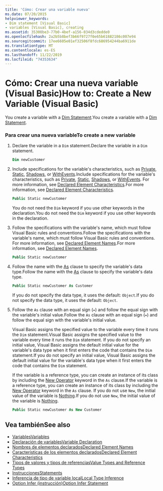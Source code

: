 ```yaml
---
title: 'Cómo: Crear una variable nueva'
ms.date: 07/20/2015
helpviewer_keywords:
- Dim statement [Visual Basic]
- variables [Visual Basic], creating
ms.assetid: 35300be3-77b0-4bef-a156-034d3cdedde0
ms.openlocfilehash: 2a2b5b8bef3b66f9727f0e65b61882186c007e94
ms.sourcegitcommit: 17ee6605e01ef32506f8fdc686954244ba6911de
ms.translationtype: MT
ms.contentlocale: es-ES
ms.lasthandoff: 11/22/2019
ms.locfileid: "74353634"
---
```

# <a name="how-to-create-a-new-variable-visual-basic"></a><span data-ttu-id="32e22-102">Cómo: Crear una nueva variable (Visual Basic)</span><span class="sxs-lookup"><span data-stu-id="32e22-102">How to: Create a New Variable (Visual Basic)</span></span>

<span data-ttu-id="32e22-103">You create a variable with a [Dim Statement](../../../../visual-basic/language-reference/statements/dim-statement.md).</span><span class="sxs-lookup"><span data-stu-id="32e22-103">You create a variable with a [Dim Statement](../../../../visual-basic/language-reference/statements/dim-statement.md).</span></span>

### <a name="to-create-a-new-variable"></a><span data-ttu-id="32e22-104">Para crear una nueva variable</span><span class="sxs-lookup"><span data-stu-id="32e22-104">To create a new variable</span></span>

1. <span data-ttu-id="32e22-105">Declare the variable in a `Dim` statement.</span><span class="sxs-lookup"><span data-stu-id="32e22-105">Declare the variable in a `Dim` statement.</span></span>

    ```vb
    Dim newCustomer
    ```

2. <span data-ttu-id="32e22-106">Include specifications for the variable's characteristics, such as [Private](../../../../visual-basic/language-reference/modifiers/private.md), [Static](../../../../visual-basic/language-reference/modifiers/static.md), [Shadows](../../../../visual-basic/language-reference/modifiers/shadows.md), or [WithEvents](../../../../visual-basic/language-reference/modifiers/withevents.md).</span><span class="sxs-lookup"><span data-stu-id="32e22-106">Include specifications for the variable's characteristics, such as [Private](../../../../visual-basic/language-reference/modifiers/private.md), [Static](../../../../visual-basic/language-reference/modifiers/static.md), [Shadows](../../../../visual-basic/language-reference/modifiers/shadows.md), or [WithEvents](../../../../visual-basic/language-reference/modifiers/withevents.md).</span></span> <span data-ttu-id="32e22-107">For more information, see [Declared Element Characteristics](../../../../visual-basic/programming-guide/language-features/declared-elements/declared-element-characteristics.md).</span><span class="sxs-lookup"><span data-stu-id="32e22-107">For more information, see [Declared Element Characteristics](../../../../visual-basic/programming-guide/language-features/declared-elements/declared-element-characteristics.md).</span></span>

    ```vb
    Public Static newCustomer
    ```

    <span data-ttu-id="32e22-108">You do not need the `Dim` keyword if you use other keywords in the declaration.</span><span class="sxs-lookup"><span data-stu-id="32e22-108">You do not need the `Dim` keyword if you use other keywords in the declaration.</span></span>

3. <span data-ttu-id="32e22-109">Follow the specifications with the variable's name, which must follow Visual Basic rules and conventions.</span><span class="sxs-lookup"><span data-stu-id="32e22-109">Follow the specifications with the variable's name, which must follow Visual Basic rules and conventions.</span></span> <span data-ttu-id="32e22-110">For more information, see [Declared Element Names](../../../../visual-basic/programming-guide/language-features/declared-elements/declared-element-names.md).</span><span class="sxs-lookup"><span data-stu-id="32e22-110">For more information, see [Declared Element Names](../../../../visual-basic/programming-guide/language-features/declared-elements/declared-element-names.md).</span></span>

    ```vb
    Public Static newCustomer
    ```

4. <span data-ttu-id="32e22-111">Follow the name with the [As](../../../../visual-basic/language-reference/statements/as-clause.md) clause to specify the variable's data type.</span><span class="sxs-lookup"><span data-stu-id="32e22-111">Follow the name with the [As](../../../../visual-basic/language-reference/statements/as-clause.md) clause to specify the variable's data type.</span></span>

    ```vb
    Public Static newCustomer As Customer
    ```

    <span data-ttu-id="32e22-112">If you do not specify the data type, it uses the default: `Object`.</span><span class="sxs-lookup"><span data-stu-id="32e22-112">If you do not specify the data type, it uses the default: `Object`.</span></span>

5. <span data-ttu-id="32e22-113">Follow the `As` clause with an equal sign (`=`) and follow the equal sign with the variable's initial value.</span><span class="sxs-lookup"><span data-stu-id="32e22-113">Follow the `As` clause with an equal sign (`=`) and follow the equal sign with the variable's initial value.</span></span>

    <span data-ttu-id="32e22-114">Visual Basic assigns the specified value to the variable every time it runs the `Dim` statement.</span><span class="sxs-lookup"><span data-stu-id="32e22-114">Visual Basic assigns the specified value to the variable every time it runs the `Dim` statement.</span></span> <span data-ttu-id="32e22-115">If you do not specify an initial value, Visual Basic assigns the default initial value for the variable's data type when it first enters the code that contains the `Dim` statement.</span><span class="sxs-lookup"><span data-stu-id="32e22-115">If you do not specify an initial value, Visual Basic assigns the default initial value for the variable's data type when it first enters the code that contains the `Dim` statement.</span></span>

    <span data-ttu-id="32e22-116">If the variable is a reference type, you can create an instance of its class by including the [New Operator](../../../../visual-basic/language-reference/operators/new-operator.md) keyword in the `As` clause.</span><span class="sxs-lookup"><span data-stu-id="32e22-116">If the variable is a reference type, you can create an instance of its class by including the [New Operator](../../../../visual-basic/language-reference/operators/new-operator.md) keyword in the `As` clause.</span></span> <span data-ttu-id="32e22-117">If you do not use `New`, the initial value of the variable is [Nothing](../../../../visual-basic/language-reference/nothing.md).</span><span class="sxs-lookup"><span data-stu-id="32e22-117">If you do not use `New`, the initial value of the variable is [Nothing](../../../../visual-basic/language-reference/nothing.md).</span></span>

    ```vb
    Public Static newCustomer As New Customer
    ```

## <a name="see-also"></a><span data-ttu-id="32e22-118">Vea también</span><span class="sxs-lookup"><span data-stu-id="32e22-118">See also</span></span>

- [<span data-ttu-id="32e22-119">Variables</span><span class="sxs-lookup"><span data-stu-id="32e22-119">Variables</span></span>](../../../../visual-basic/programming-guide/language-features/variables/index.md)
- [<span data-ttu-id="32e22-120">Declaración de variables</span><span class="sxs-lookup"><span data-stu-id="32e22-120">Variable Declaration</span></span>](../../../../visual-basic/programming-guide/language-features/variables/variable-declaration.md)
- [<span data-ttu-id="32e22-121">Nombres de elementos declarados</span><span class="sxs-lookup"><span data-stu-id="32e22-121">Declared Element Names</span></span>](../../../../visual-basic/programming-guide/language-features/declared-elements/declared-element-names.md)
- [<span data-ttu-id="32e22-122">Características de los elementos declarados</span><span class="sxs-lookup"><span data-stu-id="32e22-122">Declared Element Characteristics</span></span>](../../../../visual-basic/programming-guide/language-features/declared-elements/declared-element-characteristics.md)
- [<span data-ttu-id="32e22-123">Tipos de valores y tipos de referencias</span><span class="sxs-lookup"><span data-stu-id="32e22-123">Value Types and Reference Types</span></span>](../../../../visual-basic/programming-guide/language-features/data-types/value-types-and-reference-types.md)
- [<span data-ttu-id="32e22-124">Instrucciones</span><span class="sxs-lookup"><span data-stu-id="32e22-124">Statements</span></span>](../../../../visual-basic/language-reference/statements/index.md)
- [<span data-ttu-id="32e22-125">Inferencia de tipo de variable local</span><span class="sxs-lookup"><span data-stu-id="32e22-125">Local Type Inference</span></span>](../../../../visual-basic/programming-guide/language-features/variables/local-type-inference.md)
- [<span data-ttu-id="32e22-126">Option Infer (instrucción)</span><span class="sxs-lookup"><span data-stu-id="32e22-126">Option Infer Statement</span></span>](../../../../visual-basic/language-reference/statements/option-infer-statement.md)
